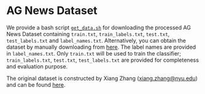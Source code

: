 # AG News Dataset

We provide a bash script [```get_data.sh```](get_data.sh) for downloading the processed AG News Dataset containing ```train.txt```, ```train_labels.txt```, ```test.txt```, ```test_labels.txt``` and ```label_names.txt```. Alternatively, you can obtain the dataset by manually downloading from [here](https://drive.google.com/file/d/1zszTJudS8RMgTQxURkt1w2MhswNGA6Oa/view?usp=sharing). The label names are provided in ```label_names.txt```. Only ```train.txt``` will be used to train the classifier; ```train_labels.txt```, ```test.txt```, ```test_labels.txt``` are provided for completeness and evaluation purpose.

The original dataset is constructed by Xiang Zhang (xiang.zhang@nyu.edu) and can be found [here](https://drive.google.com/file/d/0Bz8a_Dbh9QhbUDNpeUdjb0wxRms/view?usp=sharing).
